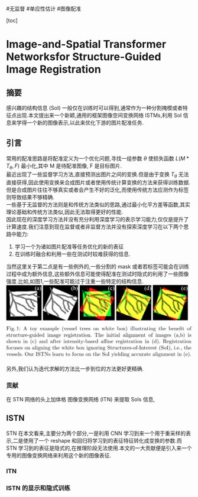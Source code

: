 #无监督 #单应性估计 #图像配准

[toc]

# Image-and-Spatial Transformer Networksfor Structure-Guided Image Registration
## 摘要
感兴趣的结构信息 (SoI) 一般仅在训练时可以得到,通常作为一种分割掩模或者特征点出现.本文提出来一个新颖,通用的框架图像空间变换网络 ISTMs,利用 SoI 信息来学得一个新的图像表示,以此来优化下游的图片配准任务.

## 引言
常用的配准思路是将配准定义为一个优化问题,寻找一组参数 $\theta$ 使损失函数 $L(M*T_{\theta},F)$ 最小化,其中 M 是待配准图像, F 是目标图片.  
最近出现了一些监督学习方法,直接预测出图片之间的变换.但是由于变换 $T_{\theta}$ 无法直接获得,因此使用变换来合成图片或者使用传统计算变换的方法来获得训练数据.但是合成图片往往不够真实或者会产生不好的泛化,而使用传统方法应测作为标签则导致结果不够精确.   
一些基于无监督的方法则是和传统方法类似的思路,通过最小化平方差等函数,其实理论基础和传统方法类似,因此无法取得更好的性能.   
因此现在的深度学习方法并没有充分利用深度学习的表示学习能力,仅仅是提升了计算速度.我们注意到现在监督或者非监督方法并没有探索深度学习在以下两个思路中能力:
1. 学习一个为诸如图片配准等任务优化的新的表征
2. 在训练时融合和利用一些在测试时较难获得的信息.

当然这里关于第二点是有一些例外的,一些分割的 mask 或者若标签可能会在训练过程中成为额外信息,这些额外信息可能使得配准在测试时隐式的利用了一些图像强度.比如,如图1,一些配准可能过于注重一些特定的结构信息.   
![fig1](../Attachments/ISTN_fig1.png)

另外,我们认为迭代求解的方法比一步到位的方法更好更精确.

### 贡献
在 STN 网络的头上加体格 图像变换网络 (ITN) 来提取 SoIs 信息,

## ISTN
STN 在本文看来,主要分为两个部分,一是利用 CNN 学习到来一个用于重采样的表示,二是使用了一个 reshape 和回归将学习到的表征特征转化成变换的参数.而 STN 学习到的表征是隐式的,在推理阶段无法使用.本文的一大贡献便是引入来一个专用的图像变换网络来利用这个新的图像表征.

### ITN

### ISTN 的显示和隐式训练
